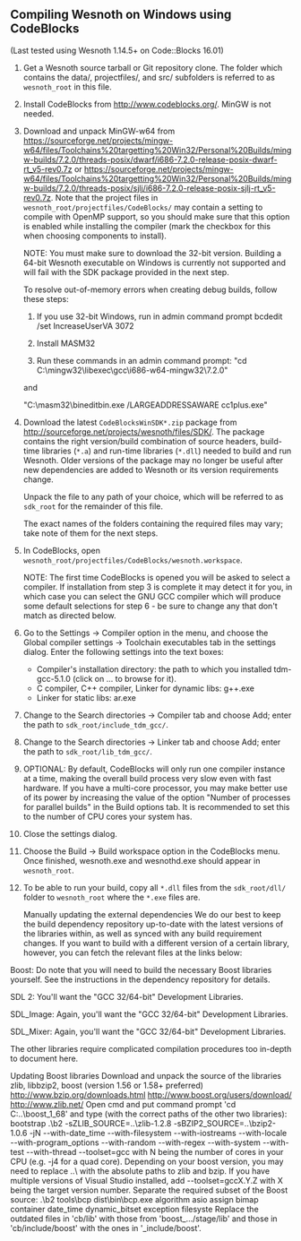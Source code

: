 ## Compiling Wesnoth on Windows using CodeBlocks

(Last tested using Wesnoth 1.14.5+ on Code::Blocks 16.01)

1.  Get a Wesnoth source tarball or Git repository clone. The folder which
    contains the data/, projectfiles/, and src/ subfolders is referred to as
    `wesnoth_root` in this file.

2.  Install CodeBlocks from <http://www.codeblocks.org/>.
    MinGW is not needed.

3.  Download and unpack MinGW-w64 from <https://sourceforge.net/projects/mingw-w64/files/Toolchains%20targetting%20Win32/Personal%20Builds/mingw-builds/7.2.0/threads-posix/dwarf/i686-7.2.0-release-posix-dwarf-rt_v5-rev0.7z> or
    <https://sourceforge.net/projects/mingw-w64/files/Toolchains%20targetting%20Win32/Personal%20Builds/mingw-builds/7.2.0/threads-posix/sjlj/i686-7.2.0-release-posix-sjlj-rt_v5-rev0.7z>.
    Note that the project files in `wesnoth_root/projectfiles/CodeBlocks/` may
    contain a setting to compile with OpenMP support, so you should make sure
    that this option is enabled while installing the compiler (mark the
    checkbox for this when choosing components to install).

    NOTE: You must make sure to download the 32-bit version.
    Building a 64-bit Wesnoth executable on Windows is currently not supported and will
    fail with the SDK package provided in the next step.
    
    To resolve out-of-memory errors when creating debug builds, follow these steps:
    
    1. If you use 32-bit Windows, run in admin command prompt bcdedit /set IncreaseUserVA 3072
    
    2. Install MASM32
    
    3. Run these commands in an admin command prompt:
    "cd C:\mingw32\libexec\gcc\i686-w64-mingw32\7.2.0"
    
    and
    
    "C:\masm32\bineditbin.exe /LARGEADDRESSAWARE cc1plus.exe"

4.  Download the latest `CodeBlocksWinSDK*.zip` package from <http://sourceforge.net/projects/wesnoth/files/SDK/>.
    The package contains the right version/build combination of source headers,
    build-time libraries (`*.a`) and run-time libraries (`*.dll`) needed to build
    and run Wesnoth. Older versions of the package may no longer be useful
    after new dependencies are added to Wesnoth or its version requirements
    change.

    Unpack the file to any path of your choice, which will be referred to as
    `sdk_root` for the remainder of this file.

    The exact names of the folders containing the required files may vary; take
    note of them for the next steps.

5.  In CodeBlocks, open `wesnoth_root/projectfiles/CodeBlocks/wesnoth.workspace`.

    NOTE: The first time CodeBlocks is opened you will be asked to select a
    compiler. If installation from step 3 is complete it may detect it for you,
    in which case you can select the GNU GCC compiler which will produce some
    default selections for step 6 - be sure to change any that don't match as
    directed below.

6.  Go to the Settings -> Compiler option in the menu, and choose the
    Global compiler settings -> Toolchain executables tab in the settings
    dialog. Enter the following settings into the text boxes:

    * Compiler's installation directory: the path to which you installed
      tdm-gcc-5.1.0 (click on ... to browse for it).
    * C compiler, C++ compiler, Linker for dynamic libs: g++.exe
    * Linker for static libs: ar.exe

7.  Change to the Search directories -> Compiler tab and choose Add; enter the
    path to `sdk_root/include_tdm_gcc/`.

8.  Change to the Search directories -> Linker tab and choose Add; enter the
    path to `sdk_root/lib_tdm_gcc/`.

9.  OPTIONAL: By default, CodeBlocks will only run one compiler instance at a
    time, making the overall build process very slow even with fast hardware.
    If you have a multi-core processor, you may make better use of its power by
    increasing the value of the option "Number of processes for parallel
    builds" in the Build options tab. It is recommended to set this to the
    number of CPU cores your system has.

10. Close the settings dialog.

11. Choose the Build -> Build workspace option in the CodeBlocks menu. Once
    finished, wesnoth.exe and wesnothd.exe should appear in `wesnoth_root`.

12. To be able to run your build, copy all `*.dll` files from the `sdk_root/dll/`
    folder to `wesnoth_root` where the `*.exe` files are.
    
    Manually updating the external dependencies
We do our best to keep the build dependency repository up-to-date with the latest versions of the libraries within, as well as synced with any build requirement changes. If you want to build with a different version of a certain library, however, you can fetch the relevant files at the links below:

Boost: Do note that you will need to build the necessary Boost libraries yourself. See the instructions in the dependency repository for details.

SDL 2: You'll want the "GCC 32/64-bit" Development Libraries.

SDL_Image: Again, you'll want the "GCC 32/64-bit" Development Libraries.

SDL_Mixer: Again, you'll want the "GCC 32/64-bit" Development Libraries.

The other libraries require complicated compilation procedures too in-depth to document here.

Updating Boost libraries
Download and unpack the source of the libraries zlib, libbzip2, boost (version 1.56 or 1.58+ preferred)
http://www.bzip.org/downloads.html
http://www.boost.org/users/download/
http://www.zlib.net/
Open cmd and put command prompt 'cd C:\..\boost_1_68' and type (with the correct paths of the other two libraries):
bootstrap
.\b2 -sZLIB_SOURCE=..\zlib-1.2.8 -sBZIP2_SOURCE=..\bzip2-1.0.6 -jN --with-date_time --with-filesystem --with-iostreams --with-locale --with-program_options --with-random --with-regex --with-system --with-test --with-thread --toolset=gcc
with N being the number of cores in your CPU (e.g. -j4 for a quad core). Depending on your boost version, you may need to replace ..\ with the absolute paths to zlib and bzip. If you have multiple versions of Visual Studio installed, add --toolset=gccX.Y.Z with X being the target version number.
Separate the required subset of the Boost source:
.\b2 tools\bcp dist\bin\bcp.exe algorithm asio assign bimap container date_time dynamic_bitset exception filesyste
Replace the outdated files in 'cb/lib' with those from 'boost_.../stage/lib' and those in 'cb/include/boost' with the ones in '_include/boost'.
